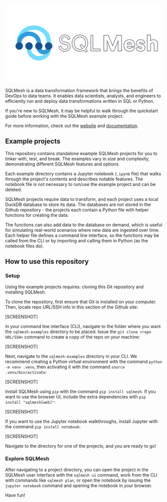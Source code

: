 ![SQLMesh logo](sqlmesh.svg)

SQLMesh is a data transformation framework that brings the benefits of DevOps to data teams. It enables data scientists, analysts, and engineers to efficiently run and deploy data transformations written in SQL or Python.

If you're new to SQLMesh, it may be helpful to walk through the quickstart guide before working with the SQLMesh example project.

For more information, check out the [website](https://sqlmesh.com) and [documentation](https://sqlmesh.readthedocs.io/en/stable/).

## Example projects

This repository contains standalone example SQLMesh projects for you to tinker with, test, and break. The examples vary in size and complexity, demonstrating different SQLMesh features and options.

Each example directory contains a Jupyter notebook (`.ipynb` file) that walks through the project's contents and describes notable features. The notebook file is not necessary to run/use the example project and can be deleted.

SQLMesh projects require data to transform, and each project uses a local DuckDB database to store its data. The databases are not stored in the Github repository - the projects each contain a Python file with helper functions for creating the data.

The functions can also add data to the database on demand, which is useful for simulating real-world scenarios where new data are ingested over time. Each helper file defines a command line interface, so the functions may be called from the CLI or by importing and calling them in Python (as the notebook files do).

## How to use this repository

### Setup

Using the example projects requires: cloning this Git repository and installing SQLMesh.

To clone the repository, first ensure that Git is installed on your computer. Then, locate repo URL/SSH info in this section of the Github site:

[SCREENSHOT]

In your command line interface (CLI), navigate to the folder where you want the `sqlmesh-examples` directory to be placed. Issue the `git clone <repo URL/SSH>` command to create a copy of the repo on your machine:

[SCREENSHOT]

Next, navigate to the `sqlmesh-examples` directory in your CLI. We recommend creating a Python virtual environment with the command `python -m venv .venv`, then activating it with the command `source .venv/bin/activate`:

[SCREENSHOT]

Install SQLMesh using `pip` with the command `pip install sqlmesh`. If you want to use the browser UI, include the extra dependencies with `pip install "sqlmesh[web]"`:

[SCREENSHOT]

If you want to use the Jupyter notebook walkthroughs, install Jupyter with the command `pip install notebook`:

[SCREENSHOT]

Navigate to the directory for one of the projects, and you are ready to go!

### Explore SQLMesh

After navigating to a project directory, you can open the project in the SQLMesh user interface with the `sqlmesh ui` command, work from the CLI with commands like `sqlmesh plan`, or open the notebook by issuing the `jupyter notebook` command and opening the notebook in your browser.

Have fun!
